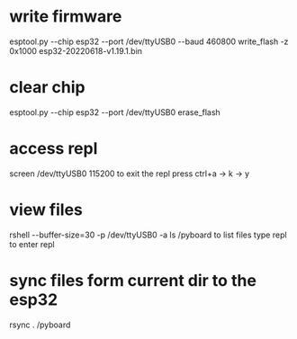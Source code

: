 # write firmware
esptool.py --chip esp32 --port /dev/ttyUSB0 --baud 460800 write_flash -z 0x1000 esp32-20220618-v1.19.1.bin 

# clear chip
esptool.py --chip esp32 --port /dev/ttyUSB0 erase_flash

# access repl
screen /dev/ttyUSB0 115200
to exit the repl press ctrl+a -> k -> y

# view files
rshell --buffer-size=30 -p /dev/ttyUSB0 -a
ls /pyboard to list files
type repl to enter repl

# sync files form current dir to the esp32
rsync . /pyboard